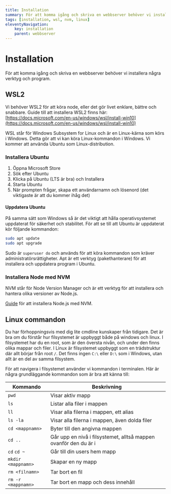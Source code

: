 ```yaml
---
title: Installation
summary: För att komma igång och skriva en webbserver behöver vi installera några verktyg och program.
tags: [installation, wsl, nvm, linux]
eleventyNavigation:
    key: installation
    parent: webbserver
---
```


# Installation

För att komma igång och skriva en webbserver behöver vi installera några verktyg och program. 

## WSL2

Vi behöver WSL2 för att köra node, eller det gör livet enklare, bättre och snabbare.
Guide till att installera WSL2 finns här: [https://docs.microsoft.com/en-us/windows/wsl/install-win10](https://docs.microsoft.com/en-us/windows/wsl/install-win10)

WSL står för Windows Subsystem for Linux och är en Linux-kärna som körs i Windows. Detta gör att vi kan köra Linux-kommandon i Windows.
Vi kommer att använda Ubuntu som Linux-distribution.

### Installera Ubuntu

1. Öppna Microsoft Store
2. Sök efter Ubuntu
3. Klicka på Ubuntu (LTS är bra) och Installera
4. Starta Ubuntu
5. När prompten frågar, skapa ett användarnamn och lösenord (det viktigaste är att du kommer ihåg det)

#### Uppdatera Ubuntu

På samma sätt som Windows så är det viktigt att hålla operativsystemet uppdaterat för säkerhet och stabilitet.
För att se till att Ubuntu är uppdaterat kör följande kommandon:

```bash
sudo apt update
sudo apt upgrade
```

Sudo är `superuser do` och används för att köra kommandon som kräver administratörsrättigheter. Apt är ett verktyg (pakethanterare) för att installera och uppdatera program i Ubuntu.

### Installera Node med NVM

NVM står för Node Version Manager och är ett verktyg för att installera och hantera olika versioner av Node.js.

[Guide](https://learn.microsoft.com/en-us/windows/dev-environment/javascript/nodejs-on-wsl) för att installera Node.js med NVM.

## Linux commandon

Du har förhoppningsvis med dig lite cmdline kunskaper från tidigare. Det är bra om du förstår hur filsystemet är uppbyggt både på windows och linux. I filsystemet har du en root, som är den översta nivån, och under den finns olika mappar och filer. I Linux är filsystemet uppbyggt som en trädstruktur där allt börjar från root `/`.
Det finns ingen `C:\` eller `D:\` som i Windows, utan allt är en del av samma filsystem. 

För att navigera i filsystemet använder vi kommandon i terminalen. Här är några grundläggande kommandon som är bra att känna till:

| Kommando | Beskrivning |
|---|---------------|
| `pwd`      | Visar aktiv mapp        |
| `ls`| Listar alla filer i mappen |
| `ll`| Visar alla filerna i mappen, ett alias |
| `ls -la`| Visar alla filerna i mappen, även dolda filer |
| `cd <mappnamn>` | Byter till den angivna mappen |
| `cd ..` | Går upp en nivå i filsystemet, alltså mappen ovanför den du är i |
| `cd` `cd ~` | Går till din users hem mapp |
| `mkdir <mappnamn>` | Skapar en ny mapp |
| `rm <filnamn>` | Tar bort en fil          |
| `rm -r <mappnamn>`  | Tar bort en mapp och dess innehåll   |
